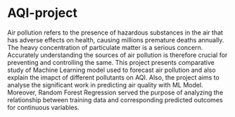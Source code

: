 # AQI-project
Air pollution refers to the presence of hazardous substances in the air that has adverse effects on health, causing millions premature deaths annually. The heavy concentration of particulate matter is a serious concern. Accurately understanding the sources of air pollution is therefore crucial for preventing and controlling the same. This project presents comparative study of  Machine Learning model used to forecast air pollution  and also explain the imapct of different pollutants on AQI. Also, the project aims to analyse the significant work in predicting air quality with ML Model. Moreover, Random Forest Regression served the purpose of analyzing the relationship between training data and corresponding predicted outcomes for continuous variables.
